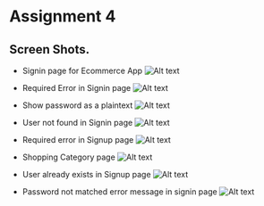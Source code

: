 # Assignment 4

## Screen Shots.

- Signin page for Ecommerce App
![Alt text](screenshots/1.png)


- Required Error in Signin page
![Alt text](screenshots/2.png)



- Show password as a plaintext
![Alt text](screenshots/3.png)

- User not found in Signin page
![Alt text](screenshots/4.png)

- Required error in Signup page
![Alt text](screenshots/5.png)

- Shopping Category page
![Alt text](screenshots/6.png)

- User already exists in Signup page
![Alt text](screenshots/7.png)

- Password not matched error message in signin page
![Alt text](screenshots/8.png)